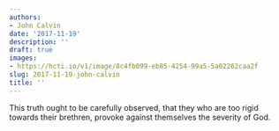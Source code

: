 ```yaml
---
authors:
- John Calvin
date: '2017-11-19'
description: ''
draft: true
images:
- https://hcti.io/v1/image/8c4fb099-eb85-4254-99a5-5a02262caa2f
slug: 2017-11-19-john-calvin
title: ''
---
```


This truth ought to be carefully observed, that they who are too rigid towards their brethren, provoke against themselves the severity of God.